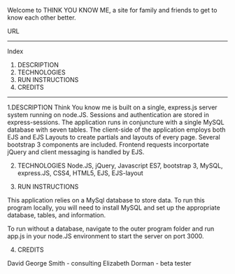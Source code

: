 Welcome to THINK YOU KNOW ME, a site for family and friends to get to know each other better.

URL


---------------------------------------------------------------------------------------------

Index

1. DESCRIPTION
2. TECHNOLOGIES
3. RUN INSTRUCTIONS
4. CREDITS

---------------------------------------------------------------------------------------------

1.DESCRIPTION
Think You know me is built on a single, express.js server system running on node.JS. Sessions and authentication are stored in express-sessions.
The application runs in conjuncture with a single MySQL database with seven tables.
The client-side of the application employs both EJS and EJS Layouts 
to create partials and layouts of every page. Several bootstrap 3 components are included.
Frontend requests incorportate jQuery and client messaging is handled by EJS. 


2. TECHNOLOGIES
Node.JS, jQuery, Javascript ES7, bootstrap 3, MySQL, express.JS, CSS4, HTML5, EJS, EJS-layout

3. RUN INSTRUCTIONS

This application relies on a MySql database to store data. To run this program locally, you will need to install MySQL and set up
the appropriate database, tables, and information. 

To run without a database, navigate to the outer program folder and run app.js in your node.JS environment to 
start the server on port 3000.

4. CREDITS 

David George Smith - consulting
Elizabeth Dorman - beta tester
